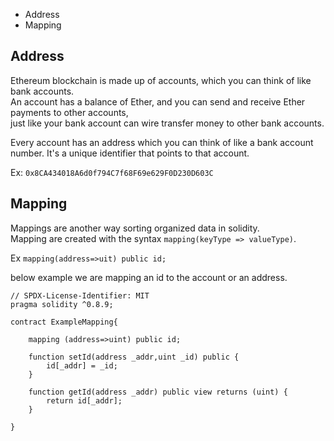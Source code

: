 - Address
- Mapping



## Address
Ethereum blockchain is made up of accounts, which you can think of like bank accounts.<br> An account has a balance of Ether, and you can send and receive Ether payments to other accounts, <br> just like your bank account can wire transfer money to other bank accounts.

Every account has an address which you can think of like a bank account number. It's a unique identifier that points to that account.

Ex: `0x8CA434018A6d0f794C7f68F69e629F0D230D603C`


## Mapping
Mappings are another way sorting organized data in solidity.<br>
Mapping are created with the syntax `mapping(keyType => valueType)`.

Ex `mapping(address=>uit) public id;`

below example we are mapping an id to the account or an address.

```
// SPDX-License-Identifier: MIT
pragma solidity ^0.8.9;

contract ExampleMapping{
    
    mapping (address=>uint) public id;

    function setId(address _addr,uint _id) public {
        id[_addr] = _id;
    }

    function getId(address _addr) public view returns (uint) {
        return id[_addr];
    }

}
```